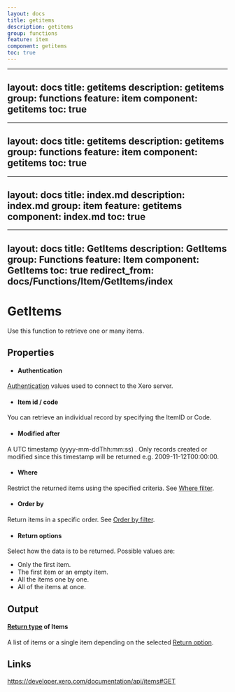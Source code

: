 ```yaml
---
layout: docs
title: getitems
description: getitems
group: functions
feature: item
component: getitems
toc: true
---
```

---
layout: docs
title: getitems
description: getitems
group: functions
feature: item
component: getitems
toc: true
---
---
layout: docs
title: getitems
description: getitems
group: functions
feature: item
component: getitems
toc: true
---
---
layout: docs
title: index.md
description: index.md
group: item
feature: getitems
component: index.md
toc: true
---
---
layout: docs
title: GetItems
description: GetItems
group: Functions
feature: Item
component: GetItems
toc: true
redirect_from: docs/Functions/Item/GetItems/index
---
GetItems
============

Use this function to retrieve one or many items.

Properties
----------

- #### Authentication
[Authentication](../../../Common/Authentication/Index.md) values used to connect to the Xero server.
- #### Item id / code
You can retrieve an individual record by specifying the ItemID or Code.
- #### Modified after
A UTC timestamp (yyyy-mm-ddThh:mm:ss) . Only records created or modified since this timestamp will be returned e.g. 2009-11-12T00:00:00.
- #### Where
Restrict the returned items using the specified criteria. See [Where filter](../../../Common/Filters/Where/Index.md).
- #### Order by
Return items in a specific order. See [Order by filter](../../../Common/Filters/OrderBy/Index.md).
- #### Return options
Select how the data is to be returned. Possible values are:
  * Only the first item.
  * The first item or an empty item. 
  * All the items one by one.
  * All of the items at once.


Output
-----
#### [Return type](#return-options) of Items
A list of items or a single item depending on the selected [Return option](#return-options).

Links
-----

https://developer.xero.com/documentation/api/items#GET
